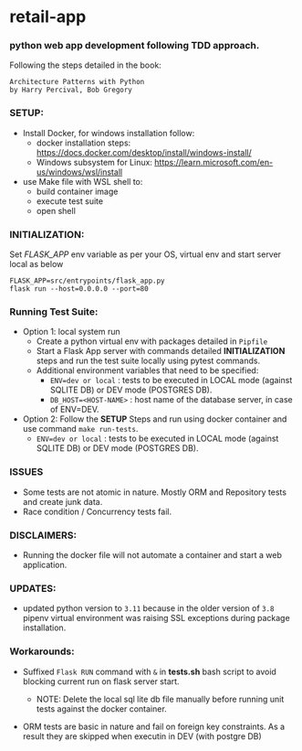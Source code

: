 # retail-app

### python web app development following TDD approach.

Following the steps detailed in the book:

```
Architecture Patterns with Python
by Harry Percival, Bob Gregory
``` 

### SETUP:

- Install Docker, for windows installation follow:
    - docker installation steps: https://docs.docker.com/desktop/install/windows-install/
    - Windows subsystem for Linux: https://learn.microsoft.com/en-us/windows/wsl/install
- use Make file with WSL shell to:
    - build container image
    - execute test suite
    - open shell
  
### INITIALIZATION:  

Set *FLASK_APP* env variable  as per your OS, virtual env and start server local as below
```
FLASK_APP=src/entrypoints/flask_app.py 
flask run --host=0.0.0.0 --port=80
```
### Running Test Suite:  
- Option 1: local system run
  - Create a python virtual env with packages detailed in `Pipfile`
  - Start a Flask App server with commands detailed  **INITIALIZATION** steps and run the test suite locally using pytest commands.
  - Additional environment variables that need to be specified:  
    - `ENV=dev or local` : tests to be executed in LOCAL mode (against SQLITE DB) or DEV mode (POSTGRES DB).
    - `DB_HOST=<HOST-NAME>` : host name of the database server, in case of ENV=DEV.
- Option 2: Follow the **SETUP** Steps and run using docker container and use command `make run-tests`.
  - `ENV=dev or local` : tests to be executed in LOCAL mode (against SQLITE DB) or DEV mode (POSTGRES DB).

### ISSUES 
- Some tests are not atomic in nature. Mostly ORM and Repository tests and create junk data.
- Race condition / Concurrency tests fail.


### DISCLAIMERS:  
- Running the docker file will not automate a container and start a web application.


### UPDATES:

- updated python version to `3.11` because in the older version of `3.8` pipenv virtual environment was raising SSL
  exceptions during package installation.

### Workarounds:

- Suffixed `Flask RUN` command with `&` in **tests.sh** bash script to avoid blocking current run on flask server start.
    - NOTE: Delete the local sql lite db file manually before running unit tests against the docker container.

- ORM tests are basic in nature and fail on foreign key constraints. As a result they are skipped when executin in DEV (with postgre DB)